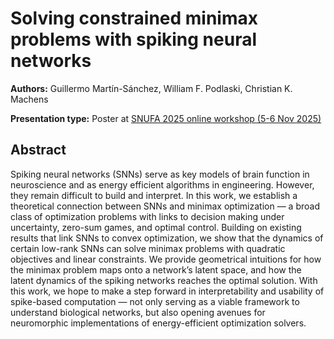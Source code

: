 # Solving constrained minimax problems with spiking neural networks

**Authors:** Guillermo Martín-Sánchez, William F. Podlaski, Christian K. Machens
                           


**Presentation type:** Poster at [SNUFA 2025 online workshop (5-6 Nov 2025)](https://snufa.net/2025)

## Abstract

Spiking neural networks (SNNs) serve as key models of brain function in neuroscience and as energy efficient algorithms in engineering. However, they remain difficult to build and interpret. In this work, we establish a theoretical connection between SNNs and minimax optimization — a broad class of optimization problems with links to decision making under uncertainty, zero-sum games, and optimal control. Building on existing results that link SNNs to convex optimization, we show that the dynamics of certain low-rank SNNs can solve minimax problems with quadratic objectives and linear constraints. We provide geometrical intuitions for how the minimax problem maps onto a network’s latent space, and how the latent dynamics of the spiking networks reaches the optimal solution. With this work, we hope to make a step forward in interpretability and usability of spike-based computation — not only serving as a viable framework to understand biological networks, but also opening avenues for neuromorphic implementations of energy-efficient optimization solvers.